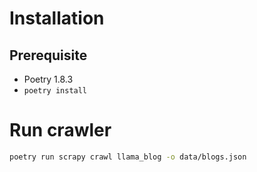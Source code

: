 # Installation

## Prerequisite
- Poetry 1.8.3
- `poetry install`

# Run crawler
```bash
poetry run scrapy crawl llama_blog -o data/blogs.json
```
